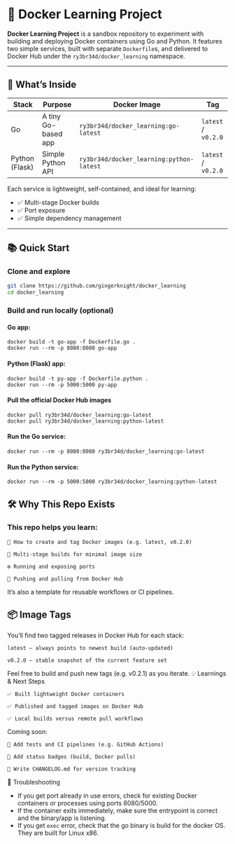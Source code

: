 # 🐳 Docker Learning Project

**Docker Learning Project** is a sandbox repository to experiment with building and deploying Docker containers using Go and Python. It features two simple services, built with separate `Dockerfile`s, and delivered to Docker Hub under the `ry3br34d/docker_learning` namespace.

---

## 🚀 What’s Inside

| Stack        | Purpose                 | Docker Image                         | Tag         |
|--------------|-------------------------|--------------------------------------|-------------|
| Go           | A tiny Go-based app     | `ry3br34d/docker_learning:go-latest` | `latest` / `v0.2.0` |
| Python (Flask) | Simple Python API    | `ry3br34d/docker_learning:python-latest` | `latest` / `v0.2.0` |

Each service is lightweight, self-contained, and ideal for learning:
- ✅ Multi-stage Docker builds  
- ✅ Port exposure  
- ✅ Simple dependency management

---

## 📚 Quick Start

### Clone and explore
```bash
git clone https://github.com/gingerknight/docker_learning
cd docker_learning
```

### Build and run locally (optional)

#### Go app:
```
docker build -t go-app -f Dockerfile.go .
docker run --rm -p 8080:8080 go-app
```

#### Python (Flask) app:
```
docker build -t py-app -f Dockerfile.python .
docker run --rm -p 5000:5000 py-app
```

#### Pull the official Docker Hub images
```
docker pull ry3br34d/docker_learning:go-latest
docker pull ry3br34d/docker_learning:python-latest
```

#### Run the Go service:
```
docker run --rm -p 8080:8080 ry3br34d/docker_learning:go-latest
```
#### Run the Python service:
```
docker run --rm -p 5000:5000 ry3br34d/docker_learning:python-latest
```
## 🛠️ Why This Repo Exists

### This repo helps you learn:

    🔄 How to create and tag Docker images (e.g. latest, v0.2.0)

    🧱 Multi-stage builds for minimal image size

    ⚙️ Running and exposing ports

    🔗 Pushing and pulling from Docker Hub

It’s also a template for reusable workflows or CI pipelines.

## 📦 Image Tags

You’ll find two tagged releases in Docker Hub for each stack:

    latest — always points to newest build (auto-updated)

    v0.2.0 — stable snapshot of the current feature set

Feel free to build and push new tags (e.g. v0.2.1) as you iterate.
💡 Learnings & Next Steps

    ✅ Built lightweight Docker containers

    ✅ Published and tagged images on Docker Hub

    ✅ Local builds versus remote pull workflows

Coming soon:

    🚧 Add tests and CI pipelines (e.g. GitHub Actions)

    🧭 Add status badges (build, Docker pulls)

    📄 Write CHANGELOG.md for version tracking


🚨 Troubleshooting

- If you get port already in use errors, check for existing Docker containers or processes using ports 8080/5000.
- If the container exits immediately, make sure the entrypoint is correct and the binary/app is listening.
- If you get `exec` error, check that the go binary is build for the docker OS. They are built for Linux x86.

